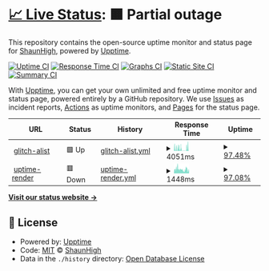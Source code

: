 # [📈 Live Status](https://upptime.99g.free.hr): <!--live status--> **🟧 Partial outage**

This repository contains the open-source uptime monitor and status page for [ShaunHigh](https://upptime.99g.free.hr), powered by [Upptime](https://github.com/upptime/upptime).

[![Uptime CI](https://github.com/ShaunHigh/upptime/workflows/Uptime%20CI/badge.svg)](https://github.com/ShaunHigh/upptime/actions?query=workflow%3A%22Uptime+CI%22)
[![Response Time CI](https://github.com/ShaunHigh/upptime/workflows/Response%20Time%20CI/badge.svg)](https://github.com/ShaunHigh/upptime/actions?query=workflow%3A%22Response+Time+CI%22)
[![Graphs CI](https://github.com/ShaunHigh/upptime/workflows/Graphs%20CI/badge.svg)](https://github.com/ShaunHigh/upptime/actions?query=workflow%3A%22Graphs+CI%22)
[![Static Site CI](https://github.com/ShaunHigh/upptime/workflows/Static%20Site%20CI/badge.svg)](https://github.com/ShaunHigh/upptime/actions?query=workflow%3A%22Static+Site+CI%22)
[![Summary CI](https://github.com/ShaunHigh/upptime/workflows/Summary%20CI/badge.svg)](https://github.com/ShaunHigh/upptime/actions?query=workflow%3A%22Summary+CI%22)

With [Upptime](https://upptime.js.org), you can get your own unlimited and free uptime monitor and status page, powered entirely by a GitHub repository. We use [Issues](https://github.com/ShaunHigh/upptime/issues) as incident reports, [Actions](https://github.com/ShaunHigh/upptime/actions) as uptime monitors, and [Pages](https://upptime.99g.free.hr) for the status page.

<!--start: status pages-->
<!-- This summary is generated by Upptime (https://github.com/upptime/upptime) -->
<!-- Do not edit this manually, your changes will be overwritten -->
<!-- prettier-ignore -->
| URL | Status | History | Response Time | Uptime |
| --- | ------ | ------- | ------------- | ------ |
| <img alt="" src="https://icons.duckduckgo.com/ip3/grizzly-shell-beast.glitch.me.ico" height="13"> [glitch-alist](https://grizzly-shell-beast.glitch.me) | 🟩 Up | [glitch-alist.yml](https://github.com/ShaunHigh/upptime/commits/HEAD/history/glitch-alist.yml) | <details><summary><img alt="Response time graph" src="./graphs/glitch-alist/response-time-week.png" height="20"> 4051ms</summary><br><a href="https://99g.free.hr/history/glitch-alist"><img alt="Response time 2039" src="https://img.shields.io/endpoint?url=https%3A%2F%2Fraw.githubusercontent.com%2FShaunHigh%2Fupptime%2FHEAD%2Fapi%2Fglitch-alist%2Fresponse-time.json"></a><br><a href="https://99g.free.hr/history/glitch-alist"><img alt="24-hour response time 2921" src="https://img.shields.io/endpoint?url=https%3A%2F%2Fraw.githubusercontent.com%2FShaunHigh%2Fupptime%2FHEAD%2Fapi%2Fglitch-alist%2Fresponse-time-day.json"></a><br><a href="https://99g.free.hr/history/glitch-alist"><img alt="7-day response time 4051" src="https://img.shields.io/endpoint?url=https%3A%2F%2Fraw.githubusercontent.com%2FShaunHigh%2Fupptime%2FHEAD%2Fapi%2Fglitch-alist%2Fresponse-time-week.json"></a><br><a href="https://99g.free.hr/history/glitch-alist"><img alt="30-day response time 3398" src="https://img.shields.io/endpoint?url=https%3A%2F%2Fraw.githubusercontent.com%2FShaunHigh%2Fupptime%2FHEAD%2Fapi%2Fglitch-alist%2Fresponse-time-month.json"></a><br><a href="https://99g.free.hr/history/glitch-alist"><img alt="1-year response time 2039" src="https://img.shields.io/endpoint?url=https%3A%2F%2Fraw.githubusercontent.com%2FShaunHigh%2Fupptime%2FHEAD%2Fapi%2Fglitch-alist%2Fresponse-time-year.json"></a></details> | <details><summary><a href="https://99g.free.hr/history/glitch-alist">97.48%</a></summary><a href="https://99g.free.hr/history/glitch-alist"><img alt="All-time uptime 99.56%" src="https://img.shields.io/endpoint?url=https%3A%2F%2Fraw.githubusercontent.com%2FShaunHigh%2Fupptime%2FHEAD%2Fapi%2Fglitch-alist%2Fuptime.json"></a><br><a href="https://99g.free.hr/history/glitch-alist"><img alt="24-hour uptime 92.03%" src="https://img.shields.io/endpoint?url=https%3A%2F%2Fraw.githubusercontent.com%2FShaunHigh%2Fupptime%2FHEAD%2Fapi%2Fglitch-alist%2Fuptime-day.json"></a><br><a href="https://99g.free.hr/history/glitch-alist"><img alt="7-day uptime 97.48%" src="https://img.shields.io/endpoint?url=https%3A%2F%2Fraw.githubusercontent.com%2FShaunHigh%2Fupptime%2FHEAD%2Fapi%2Fglitch-alist%2Fuptime-week.json"></a><br><a href="https://99g.free.hr/history/glitch-alist"><img alt="30-day uptime 98.93%" src="https://img.shields.io/endpoint?url=https%3A%2F%2Fraw.githubusercontent.com%2FShaunHigh%2Fupptime%2FHEAD%2Fapi%2Fglitch-alist%2Fuptime-month.json"></a><br><a href="https://99g.free.hr/history/glitch-alist"><img alt="1-year uptime 99.56%" src="https://img.shields.io/endpoint?url=https%3A%2F%2Fraw.githubusercontent.com%2FShaunHigh%2Fupptime%2FHEAD%2Fapi%2Fglitch-alist%2Fuptime-year.json"></a></details>
| <img alt="" src="https://icons.duckduckgo.com/ip3/bot-pt3a.onrender.com.ico" height="13"> [uptime-render](https://bot-pt3a.onrender.com) | 🟥 Down | [uptime-render.yml](https://github.com/ShaunHigh/upptime/commits/HEAD/history/uptime-render.yml) | <details><summary><img alt="Response time graph" src="./graphs/uptime-render/response-time-week.png" height="20"> 1448ms</summary><br><a href="https://99g.free.hr/history/uptime-render"><img alt="Response time 1343" src="https://img.shields.io/endpoint?url=https%3A%2F%2Fraw.githubusercontent.com%2FShaunHigh%2Fupptime%2FHEAD%2Fapi%2Fuptime-render%2Fresponse-time.json"></a><br><a href="https://99g.free.hr/history/uptime-render"><img alt="24-hour response time 1382" src="https://img.shields.io/endpoint?url=https%3A%2F%2Fraw.githubusercontent.com%2FShaunHigh%2Fupptime%2FHEAD%2Fapi%2Fuptime-render%2Fresponse-time-day.json"></a><br><a href="https://99g.free.hr/history/uptime-render"><img alt="7-day response time 1448" src="https://img.shields.io/endpoint?url=https%3A%2F%2Fraw.githubusercontent.com%2FShaunHigh%2Fupptime%2FHEAD%2Fapi%2Fuptime-render%2Fresponse-time-week.json"></a><br><a href="https://99g.free.hr/history/uptime-render"><img alt="30-day response time 1343" src="https://img.shields.io/endpoint?url=https%3A%2F%2Fraw.githubusercontent.com%2FShaunHigh%2Fupptime%2FHEAD%2Fapi%2Fuptime-render%2Fresponse-time-month.json"></a><br><a href="https://99g.free.hr/history/uptime-render"><img alt="1-year response time 1343" src="https://img.shields.io/endpoint?url=https%3A%2F%2Fraw.githubusercontent.com%2FShaunHigh%2Fupptime%2FHEAD%2Fapi%2Fuptime-render%2Fresponse-time-year.json"></a></details> | <details><summary><a href="https://99g.free.hr/history/uptime-render">97.08%</a></summary><a href="https://99g.free.hr/history/uptime-render"><img alt="All-time uptime 98.72%" src="https://img.shields.io/endpoint?url=https%3A%2F%2Fraw.githubusercontent.com%2FShaunHigh%2Fupptime%2FHEAD%2Fapi%2Fuptime-render%2Fuptime.json"></a><br><a href="https://99g.free.hr/history/uptime-render"><img alt="24-hour uptime 97.16%" src="https://img.shields.io/endpoint?url=https%3A%2F%2Fraw.githubusercontent.com%2FShaunHigh%2Fupptime%2FHEAD%2Fapi%2Fuptime-render%2Fuptime-day.json"></a><br><a href="https://99g.free.hr/history/uptime-render"><img alt="7-day uptime 97.08%" src="https://img.shields.io/endpoint?url=https%3A%2F%2Fraw.githubusercontent.com%2FShaunHigh%2Fupptime%2FHEAD%2Fapi%2Fuptime-render%2Fuptime-week.json"></a><br><a href="https://99g.free.hr/history/uptime-render"><img alt="30-day uptime 98.71%" src="https://img.shields.io/endpoint?url=https%3A%2F%2Fraw.githubusercontent.com%2FShaunHigh%2Fupptime%2FHEAD%2Fapi%2Fuptime-render%2Fuptime-month.json"></a><br><a href="https://99g.free.hr/history/uptime-render"><img alt="1-year uptime 98.72%" src="https://img.shields.io/endpoint?url=https%3A%2F%2Fraw.githubusercontent.com%2FShaunHigh%2Fupptime%2FHEAD%2Fapi%2Fuptime-render%2Fuptime-year.json"></a></details>

<!--end: status pages-->

[**Visit our status website →**](https://upptime.99g.free.hr)

## 📄 License

- Powered by: [Upptime](https://github.com/upptime/upptime)
- Code: [MIT](./LICENSE) © [ShaunHigh](https://upptime.99g.free.hr)
- Data in the `./history` directory: [Open Database License](https://opendatacommons.org/licenses/odbl/1-0/)
